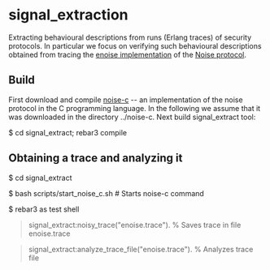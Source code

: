 signal_extraction
=================

Extracting behavioural descriptions from runs (Erlang traces) of security protocols.
In particular we focus on verifying such behavioural descriptions obtained from
tracing the [enoise implementation](https://github.com/aeternity/enoise) of the [Noise protocol](https://noiseprotocol.org/).

Build
-----

First download and compile [noise-c](https://github.com/rweather/noise-c) -- an
implementation of the noise protocol in the C programming language. In the following we
assume that it was downloaded in the directory ../noise-c. Next build signal_extract tool:

   $ cd signal_extract; rebar3 compile


Obtaining a trace and analyzing it
-----------------------------------

   $ cd signal_extract
   
   $ bash scripts/start_noise_c.sh                       # Starts noise-c command

   $ rebar3 as test shell


   > signal_extract:noisy_trace("enoise.trace").         % Saves trace in file enoise.trace


   > signal_extract:analyze_trace_file("enoise.trace").  % Analyzes trace file
   
 


